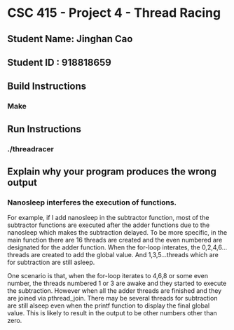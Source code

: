 # CSC 415 - Project 4 - Thread Racing

## Student Name: Jinghan Cao

## Student ID :  918818659

## Build Instructions
### Make

## Run Instructions
### ./threadracer

## Explain why your program produces the wrong output
### Nanosleep interferes the execution of functions.    
For example, if I add nanosleep in the subtractor function, most of the subtractor functions are executed after the adder functions due to the nanosleep which makes the subtraction delayed. To be more specific, in the main function there are 16 threads are created and the even numbered are designated for the adder function. When the for-loop interates, the 0,2,4,6... threads are created to add the global value. And 1,3,5...threads which are for subtraction are still asleep.  

One scenario is that, when the for-loop iterates to 4,6,8 or some even number, the threads numbered 1 or 3 are awake and they started to execute the subtraction. However when all the adder threads are finished and they are joined via pthread_join. There may be several threads for subtraction are still alseep even when the printf function to display the final global value. This is likely to result in the output to be other numbers other than zero.

